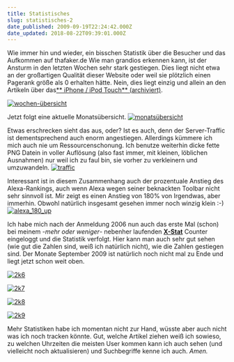 ```yaml
---
title: Statistisches
slug: statistisches-2
date_published: 2009-09-19T22:24:42.000Z
date_updated: 2018-08-22T09:39:01.000Z
---
```


Wie immer hin und wieder, ein bisschen Statistik über die Besucher und das Aufkommen auf thafaker.de Wie man grandios erkennen kann, ist der Ansturm in den letzten Wochen sehr stark gestiegen. Dies liegt nicht etwa an der großartigen Qualität dieser Website oder weil sie plötzlich einen Pagerank größe als 0 erhalten hätte. Nein, dies liegt einzig und allein an den Artikeln über das[** iPhone / iPod Touch** (archiviert)](http://web.archive.org/web/20091001181257/http://thafaker.de:80/category/iphoneipod).

[![wochen-übersicht](//picdump.thafaker.de/2009/09/wochen-übersicht.png)](http://picdump.thafaker.de/2009/09/wochen-übersicht.png)

Jetzt folgt eine aktuelle Monatsübersicht.
[![monatsübersicht](//picdump.thafaker.de/2009/09/monatsübersicht.png)](http://picdump.thafaker.de/2009/09/monatsübersicht.png)

Etwas erschrecken sieht das aus, oder? Ist es auch, denn der Server-Traffic ist dementsprechend auch enorm angestiegen. Allerdings kümmere ich mich auch nie um Ressourcenschonung. Ich benutze weiterhin dicke fette PNG Datein in voller Auflösung (also fast immer, mit kleinen, löblichen Ausnahmen) nur weil ich zu faul bin, sie vorher zu verkleinern und umzuwandeln.
[![traffic](//picdump.thafaker.de/2009/09/traffic.png)](http://picdump.thafaker.de/2009/09/traffic.png)

Interessant ist in diesem Zusammenhang auch der prozentuale Anstieg des Alexa-Rankings, auch wenn Alexa wegen seiner beknackten Toolbar nicht sehr sinnvoll ist. Mir zeigt es einen Anstieg von 180% von Irgendwas, aber immerhin. Obwohl natürlich insgesamt gesehen immer noch winzig klein :-)
[![alexa_180_up](//picdump.thafaker.de/2009/09/alexa_180_up.png)](http://picdump.thafaker.de/2009/09/alexa_180_up.png)

Ich habe mich nach der Anmeldung 2006 nun auch das erste Mal (schon) bei meinem -*mehr oder weniger*- nebenher laufenden **[X-Stat](http://www.x-stat.de/)** Counter eingeloggt und die Statistik verfolgt. Hier kann man auch sehr gut sehen (wie gut die Zahlen sind, weiß ich natürlich nicht), wie die Zahlen gestiegen sind. Der Monate September 2009 ist natürlich noch nicht mal zu Ende und liegt jetzt schon weit oben.

[![2k6](//picdump.thafaker.de/2009/09/2k6.png)](http://picdump.thafaker.de/2009/09/2k6.png)

[![2k7](//picdump.thafaker.de/2009/09/2k7.png)](http://picdump.thafaker.de/2009/09/2k7.png)

[![2k8](//picdump.thafaker.de/2009/09/2k8.png)](http://picdump.thafaker.de/2009/09/2k8.png)

[![2k9](//picdump.thafaker.de/2009/09/2k9.png)](http://picdump.thafaker.de/2009/09/2k9.png)

Mehr Statistiken habe ich momentan nicht zur Hand, wüsste aber auch nicht was ich noch tracken könnte. Gut, welche Artikel ziehen weiß ich sowieso, zu welchen Uhrzeiten die meisten User kommen kann ich auch sehen (und vielleicht noch aktualisieren) und Suchbegriffe kenne ich auch. *Amen.*
